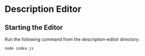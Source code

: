 # Description Editor

## Starting the Editor

Run the following command from the description-editor directory:

```
node index.js
```
